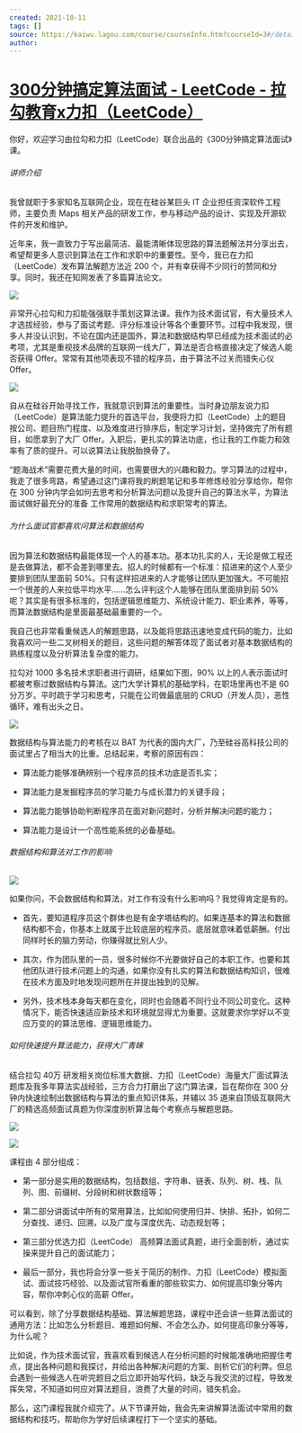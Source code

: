 ```yaml
---
created: 2021-10-11
tags: []
source: https://kaiwu.lagou.com/course/courseInfo.htm?courseId=3#/detail/pc?id=28
author: 
---
```


# [300分钟搞定算法面试 - LeetCode - 拉勾教育x力扣（LeetCode）](https://kaiwu.lagou.com/course/courseInfo.htm?courseId=3#/detail/pc?id=28)


你好，欢迎学习由拉勾和力扣（LeetCode）联合出品的《300分钟搞定算法面试》课。  

###### 讲师介绍  

我曾就职于多家知名互联网企业，现在在硅谷某巨头 IT 企业担任资深软件工程师，主要负责 Maps 相关产品的研发工作，参与移动产品的设计、实现及开源软件的开发和维护。

近年来，我一直致力于写出最简洁、最能清晰体现思路的算法题解法并分享出去，希望帮更多人意识到算法在工作和求职中的重要性。至今，我已在力扣（LeetCode）发布算法解题方法近 200 个，并有幸获得不少同行的赞同和分享。同时，我还在知网发表了多篇算法论文。

![](http://s0.lgstatic.com/i/image2/M01/9D/51/CgotOV2td9qAFNJZAAVW-BReZVA180.png)

非常开心拉勾和力扣能强强联手策划这算法课。我作为技术面试官，有大量技术人才选拔经验，参与了面试考题、评分标准设计等各个重要环节。过程中我发现，很多人并没认识到，不论在国内还是国外，算法和数据结构早已经成为技术面试的必考项，尤其是重视技术品牌的互联网一线大厂，算法是否合格直接决定了候选人能否获得 Offer。常常有其他项表现不错的程序员，由于算法不过关而错失心仪 Offer。

![](http://s0.lgstatic.com/i/image2/M01/9D/32/CgoB5l2td9qAf2VuAABerHKNze4736.png)

自从在硅谷开始寻找工作，我就意识到算法的重要性。当时身边朋友说力扣（LeetCode）是算法能力提升的首选平台，我便将力扣（LeetCode）上的题目按公司、题目热门程度、以及难度进行排序后，制定学习计划，坚持做完了所有题目，如愿拿到了大厂 Offer。入职后，更扎实的算法功底，也让我的工作能力和效率有了质的提升。可以说算法让我脱胎换骨了。

“题海战术”需要花费大量的时间，也需要很大的兴趣和毅力。学习算法的过程中，我走了很多弯路，希望通过这门课将我的刷题笔记和多年修炼经验分享给你，帮你在 300 分钟内学会如何去思考和分析算法问题以及提升自己的算法水平，为算法面试做好最充分的准备 工作常用的数据结构和求职常考的算法。

###### 为什么面试官都喜欢问算法和数据结构

因为算法和数据结构最能体现一个人的基本功。基本功扎实的人，无论是做工程还是去做算法，都不会差到哪里去。招人的时候都有一个标准：招进来的这个人至少要排到团队里面前 50%。只有这样招进来的人才能够让团队更加强大。不可能招一个很差的人来拉低平均水平……怎么评判这个人能够在团队里面排到前 50% 呢？其实是有很多标准的，包括逻辑思维能力、系统设计能力、职业素养，等等，而算法数据结构是里面最基础最重要的一个。  

我自己也非常看重候选人的解题思路，以及能将思路迅速地变成代码的能力，比如我喜欢问一些二叉树相关的题目，这些问题的解答体现了面试者对基本数据结构的熟练程度以及分析算法复杂度的能力。

拉勾对 1000 多名技术求职者进行调研，结果如下图，90% 以上的人表示面试时都被考察过数据结构与算法。这门大学计算机的基础学科，在职场里再也不是 60 分万岁。平时疏于学习和思考，只能在公司做最底层的 CRUD（开发人员），恶性循环，难有出头之日。 

![](http://s0.lgstatic.com/i/image2/M01/9D/51/CgotOV2td9qAGBDwAABEsYGN5S0631.png) 

数据结构与算法能力的考核在以 BAT 为代表的国内大厂，乃至硅谷高科技公司的面试里占了相当大的比重。总结起来，考察的原因有四：

-   算法能力能够准确辨别一个程序员的技术功底是否扎实；
    
-   算法能力是发掘程序员的学习能力与成长潜力的关键手段；
    
-   算法能力能够协助判断程序员在面对新问题时，分析并解决问题的能力；
    
-   算法能力是设计一个高性能系统的必备基础。
    

###### 数据结构和算法对工作的影响

 ![](http://s0.lgstatic.com/i/image2/M01/9D/32/CgoB5l2td9qAWazAAABmDjYtcgw390.png) 

如果你问，不会数据结构和算法，对工作有没有什么影响吗？我觉得肯定是有的。

-   首先，要知道程序员这个群体也是有金字塔结构的。如果连基本的算法和数据结构都不会，你基本上就属于比较底层的程序员。底层就意味着低薪酬。付出同样时长的脑力劳动，你赚得就比别人少。
    
-   其次，作为团队里的一员，很多时候你不光要做好自己的本职工作，也要和其他团队进行技术问题上的沟通，如果你没有扎实的算法和数据结构知识，很难在技术方面及时地发现问题所在并提出独到的见解。
    
-   另外，技术栈本身每天都在变化，同时也会随着不同行业不同公司变化。这种情况下，能否快速适应新技术和环境就显得尤为重要。这就要求你学好以不变应万变的的算法思维、逻辑思维能力。
    

###### 如何快速提升算法能力，获得大厂青睐 

结合拉勾 40万 研发相关岗位标准大数据、力扣（LeetCode）海量大厂面试算法题库及我多年算法实战经验，三方合力打磨出了这门算法课，旨在帮你在 300 分钟内快速绘制出数据结构与算法的重点知识体系，并辅以 35 道来自顶级互联网大厂的精选高频面试真题为你深度剖析算法每个考察点与解题思路。 

![](http://s0.lgstatic.com/i/image2/M01/9D/51/CgotOV2td9qAQ1iLAACgvHlWNWo866.png) 

![](http://s0.lgstatic.com/i/image2/M01/9D/32/CgoB5l2td9uASVpjAAJeTS0Bj5g377.png)

课程由 4 部分组成：

-   第一部分是实用的数据结构，包括数组、字符串、链表、队列、树、栈、队列、图、前缀树、分段树和树状数组等；
    
-   第二部分讲面试中所有的常用算法，比如如何使用归并、快排、拓扑，如何二分查找、递归、回溯，以及广度与深度优先、动态规划等；
    
-   第三部分优选力扣（LeetCode） 高频算法面试真题，进行全面剖析，通过实操来提升自己的面试能力；
    
-   最后一部分，我也将会分享一些关于简历的制作、力扣（LeetCode）模拟面试、面试技巧经验、以及面试官所看重的那些软实力、如何提高印象分等内容，帮你冲刺心仪的高薪 Offer。 
    

可以看到，除了分享数据结构基础、算法解题思路，课程中还会讲一些算法面试的通用方法：比如怎么分析题目、难题如何解、不会怎么办，如何提高印象分等等，为什么呢？  

比如说，作为技术面试官，我喜欢看到候选人在分析问题的时候能准确地把握住考点，提出各种问题和我探讨，并给出各种解决问题的方案、剖析它们的利弊。但总会遇到一些候选人在听完题目之后立即开始写代码，缺乏与我交流的过程，导致发挥失常，不知道如何应对算法题目，浪费了大量的时间，错失机会。

那么，这门课程我就介绍完了。从下节课开始，我会先来讲解算法面试中常用的数据结构和技巧，帮助你为学好后续课程打下一个坚实的基础。
